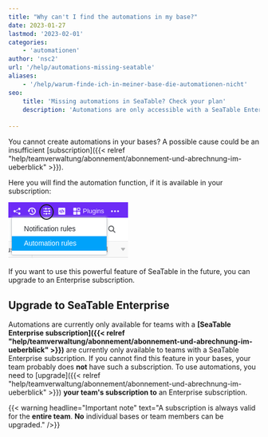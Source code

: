 ```yaml
---
title: "Why can't I find the automations in my base?"
date: 2023-01-27
lastmod: '2023-02-01'
categories:
    - 'automationen'
author: 'nsc2'
url: '/help/automations-missing-seatable'
aliases:
    - '/help/warum-finde-ich-in-meiner-base-die-automationen-nicht'
seo:
    title: 'Missing automations in SeaTable? Check your plan'
    description: 'Automations are only accessible with a SeaTable Enterprise plan. See how to check your subscription and upgrade to unlock automation features for your team.'

---
```


You cannot create automations in your bases? A possible cause could be an insufficient [subscription]({{< relref "help/teamverwaltung/abonnement/abonnement-und-abrechnung-im-ueberblick" >}}).

Here you will find the automation function, if it is available in your subscription:

![rows Locking and archiving with automation](images/how-to-use-automations-for-locking-rows-3.png)

If you want to use this powerful feature of SeaTable in the future, you can upgrade to an Enterprise subscription.

## Upgrade to SeaTable Enterprise

Automations are currently only available for teams with a **[SeaTable Enterprise subscription]({{< relref "help/teamverwaltung/abonnement/abonnement-und-abrechnung-im-ueberblick" >}})** are currently only available to teams with a SeaTable Enterprise subscription. If you cannot find this feature in your bases, your team probably does **not** have such a subscription. To use automations, you need to [upgrade]({{< relref "help/teamverwaltung/abonnement/abonnement-und-abrechnung-im-ueberblick" >}}) **your team's subscription to** an Enterprise subscription.

{{< warning  headline="Important note"  text="A subscription is always valid for the **entire team**. **No** individual bases or team members can be upgraded." />}}
